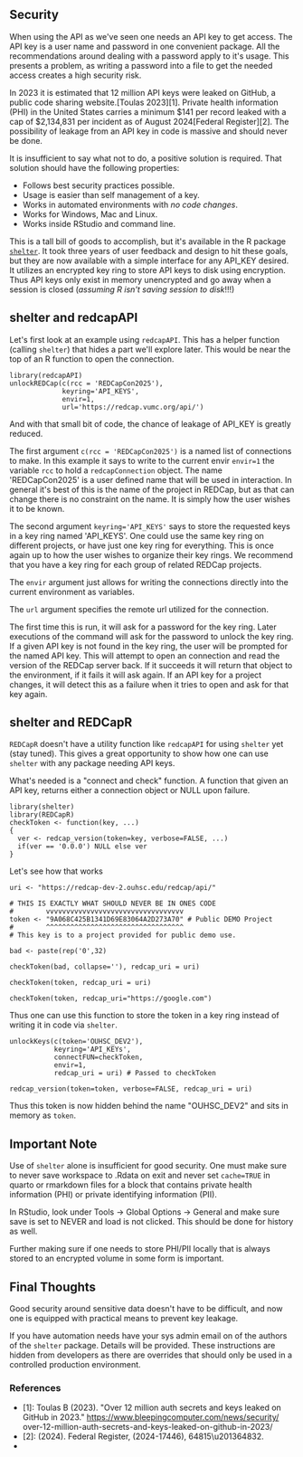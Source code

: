 ## Security

When using the API as we've seen one needs an API key to get access. The API key is a user name and password in one convenient package. All the recommendations around dealing with a password apply to it's usage. This presents a problem, as writing a password into a file to get the needed access creates a high security risk.

In 2023 it is estimated that 12 million API keys were leaked on GitHub, a public code sharing website.[Toulas 2023][1]. Private health information (PHI) in the United States carries a minimum \$141 per record leaked with a cap of $2,134,831 per incident as of August
2024[Federal Register][2]. The possibility of leakage from an API key in code is massive and should never be done.

It is insufficient to say what not to do, a positive solution is required. That solution should have the following properties:

* Follows best security practices possible.
* Usage is easier than self management of a key.
* Works in automated environments with _no code changes_.
* Works for Windows, Mac and Linux.
* Works inside RStudio and command line.

This is a tall bill of goods to accomplish, but it's available in the R package [`shelter`][3]. It took three years of user feedback and design to hit these goals, but they are now available with a simple interface for any API_KEY desired. It utilizes an encrypted key ring to store API keys to disk using encryption. Thus API keys only exist in memory unencrypted and go away when a session is closed (*assuming R isn't saving session to disk*!!!)

## shelter and redcapAPI 

Let's first look at an example using `redcapAPI`. This has a helper function (calling `shelter`) that hides a part we'll explore later. This would be near the top of an R function to open the connection. 

```{r}
library(redcapAPI)
unlockREDCap(c(rcc = 'REDCapCon2025'), 
             keyring='API_KEYS',
             envir=1,
             url='https://redcap.vumc.org/api/')
```

And with that small bit of code, the chance of leakage of API_KEY is greatly reduced.

The first argument `c(rcc = 'REDCapCon2025')` is a named list of connections to make. In this example it says to write to the current envir `envir=1` the variable `rcc` to hold a `redcapConnection` object. The name 'REDCapCon2025' is a user defined name that will be used in interaction. In general it's best of this is the name of the project in REDCap, but as that can change there is no constraint on the name. It is simply how the user wishes it to be known.

The second argument `keyring='API_KEYS'` says to store the requested keys in a key ring named 'API_KEYS'. One could use the same key ring on different projects, or have just one key ring for everything. This is once again up to how the user wishes to organize their key rings. We recommend that you have a key ring for each group of related REDCap projects.

The `envir` argument just allows for writing the connections directly into the current environment as variables. 

The `url` argument specifies the remote url utilized for the connection.

The first time this is run, it will ask for a password for the key ring. Later executions of the command will ask for the password to unlock the key ring. If a given API key is not found in the key ring, the user will be prompted for the named API key. This will attempt to open an connection and read the version of the REDCap server back. If it succeeds it will return that object to the environment, if it fails it will ask again. If an API key for a project changes, it will detect this as a failure when it tries to open and ask for that key again. 

## shelter and REDCapR

`REDCapR` doesn't have a utility function like `redcapAPI` for using `shelter` yet (stay tuned). This gives a great opportunity to show how one can use `shelter` with any package needing API keys. 

What's needed is a "connect and check" function. A function that given an API key, returns either a connection object or NULL upon failure. 

```{r}
library(shelter)
library(REDCapR)
checkToken <- function(key, ...)
{
  ver <- redcap_version(token=key, verbose=FALSE, ...)
  if(ver == '0.0.0') NULL else ver
}
```

Let's see how that works

```{r}
uri <- "https://redcap-dev-2.ouhsc.edu/redcap/api/"

# THIS IS EXACTLY WHAT SHOULD NEVER BE IN ONES CODE
#        vvvvvvvvvvvvvvvvvvvvvvvvvvvvvvvvvv
token <- "9A068C425B1341D69E83064A2D273A70" # Public DEMO Project
#        ^^^^^^^^^^^^^^^^^^^^^^^^^^^^^^^^^^
# This key is to a project provided for public demo use.

bad <- paste(rep('0',32)

checkToken(bad, collapse=''), redcap_uri = uri)

checkToken(token, redcap_uri = uri)

checkToken(token, redcap_uri="https://google.com")

```

Thus one can use this function to store the token in a key ring instead of writing it in code via `shelter`.

```{r}
unlockKeys(c(token='OUHSC_DEV2'),
           keyring='API_KEYs',
           connectFUN=checkToken,
           envir=1,
           redcap_uri = uri) # Passed to checkToken
           
redcap_version(token=token, verbose=FALSE, redcap_uri = uri)
```

Thus this token is now hidden behind the name "OUHSC_DEV2" and sits in memory as `token`.

## Important Note

Use of `shelter` alone is insufficient for good security. One must make sure to never save workspace to .Rdata on exit and never set `cache=TRUE` in quarto or rmarkdown files for a block that contains private health information (PHI) or private identifying information (PII).

In RStudio, look under Tools -> Global Options -> General and make sure save is set to NEVER and load is not clicked. This should be done for history as well.

Further making sure if one needs to store PHI/PII locally that is always stored to an encrypted volume in some form is important.

## Final Thoughts

Good security around sensitive data doesn't have to be difficult, and now one is equipped with practical means to prevent key leakage. 

If you have automation needs have your sys admin email on of the authors of the `shelter` package. Details will be provided. These instructions are hidden from developers as there are overrides that should only be used in a controlled production environment.

### References

* [1]: Toulas B (2023). "Over 12 million auth secrets and keys leaked on GitHub in 2023." https://www.bleepingcomputer.com/news/security/
over-12-million-auth-secrets-and-keys-leaked-on-github-in-2023/
* [2]: (2024). Federal Register, (2024-17446), 64815\u201364832.
* [3]: https://github.com/vubiostat/shelter
